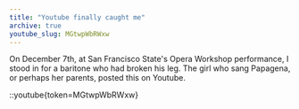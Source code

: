 ```yaml
---
title: "Youtube finally caught me"
archive: true
youtube_slug: MGtwpWbRWxw
---
```


On December 7th, at San Francisco State's Opera Workshop performance, I stood
in for a baritone who had broken his leg. The girl who sang Papagena, or
perhaps her parents, posted this on Youtube.

::youtube{token=MGtwpWbRWxw}
